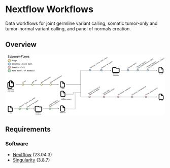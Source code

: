 # Nextflow Workflows

Data workflows for joint germline variant calling, somatic tumor-only and tumor-normal variant calling, and panel of normals creation.

## Overview

![diagram](./workflow-diagram.png)

## Requirements

### Software

- [Nextflow](https://github.com/nextflow-io/nextflow) (23.04.3)
- [Singularity](https://github.com/sylabs/singularity) (3.8.7)

